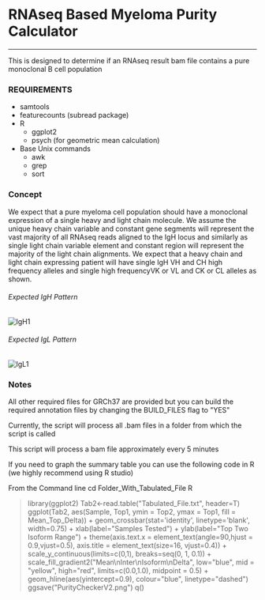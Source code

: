 # RNAseq Based Myeloma Purity Calculator
----

This is designed to determine if an RNAseq result bam file contains a pure monoclonal B cell population

### REQUIREMENTS

* samtools
* featurecounts (subread package)
* R
  * ggplot2
  * psych (for geometric mean calculation)
* Base Unix commands
  * awk
  * grep
  * sort


### Concept

We expect that a pure myeloma cell population should have a monoclonal expression of a single heavy and light chain molecule. We assume the unique heavy chain variable and constant gene segments will represent the vast majority of all RNAseq reads aligned to the IgH locus and similarly as single light chain variable element and constant region will represent the majority of the light chain alignments.  We expect that a heavy chain and light chain expressing patient will have single IgH VH and CH high frequency alleles and single high frequencyVK or VL and CK or CL alleles as shown.


###### Expected IgH Pattern
![IgH1](https://github.com/tgen/MMRF_CoMMpass/tree/master/myeloma_purityCalculator_RNAseq/images/Expected_Good_Myeloma_IgH.png)

###### Expected IgL Pattern
![IgL1](/images/Expected_Good_Myeloma_IgL.png)

### Notes

All other required files for GRCh37 are provided but you can build the required annotation files by changing the BUILD_FILES flag to "YES"

Currently, the script will process all .bam files in a folder from which the script is called

This script will process a bam file approximately every 5 minutes

If you need to graph the summary table you can use the following code in R (we highly recommend using R studio)

From the Command line
cd Folder_With_Tabulated_File
R
> library(ggplot2)
> Tab2<-read.table("Tabulated_File.txt", header=T)
> ggplot(Tab2, aes(Sample, Top1, ymin = Top2, ymax = Top1, fill = Mean_Top_Delta)) + geom_crossbar(stat='identity', linetype='blank', width=0.75) + xlab(label="Samples Tested") + ylab(label="Top Two Isoform Range") + theme(axis.text.x = element_text(angle=90,hjust = 0.9,vjust=0.5), axis.title = element_text(size=16, vjust=0.4)) + scale_y_continuous(limits=c(0,1), breaks=seq(0, 1, 0.1)) + scale_fill_gradient2("Mean\nInter\nIsoform\nDelta", low="blue", mid = "yellow", high="red", limits=c(0.0,1.0), midpoint = 0.5) + geom_hline(aes(yintercept=0.9), colour="blue", linetype="dashed")
> ggsave("PurityCheckerV2.png")
> q()

